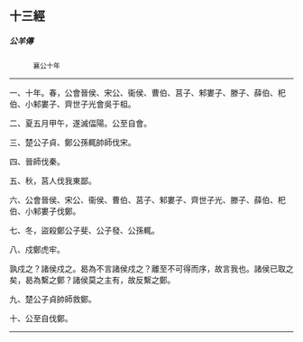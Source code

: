 

## 十三經

##### 公羊傳
　　　`襄公十年`

* * *

一、十年。春，公會晉侯、宋公、衞侯、曹伯、莒子、邾婁子、滕子、薛伯、𣏌伯、小邾婁子、齊世子光會吳于柤。

二、夏五月甲午，遂滅偪陽。公至自會。

三、楚公子貞、鄭公孫輒帥師伐宋。

四、晉師伐秦。

五、秋，莒人伐我東鄙。

六、公會晉侯、宋公、衞侯、曹伯、莒子、邾婁子、齊世子光、滕子、薛伯、𣏌伯、小邾婁子伐鄭。

七、冬，盜殺鄭公子斐、公子發、公孫輒。

八、戍鄭虎牢。

孰戍之？諸侯戍之。曷為不言諸侯戍之？離至不可得而序，故言我也。諸侯已取之矣，曷為繫之鄭？諸侯莫之主有，故反繫之鄭。

九、楚公子貞帥師救鄭。

十、公至自伐鄭。

* * *

